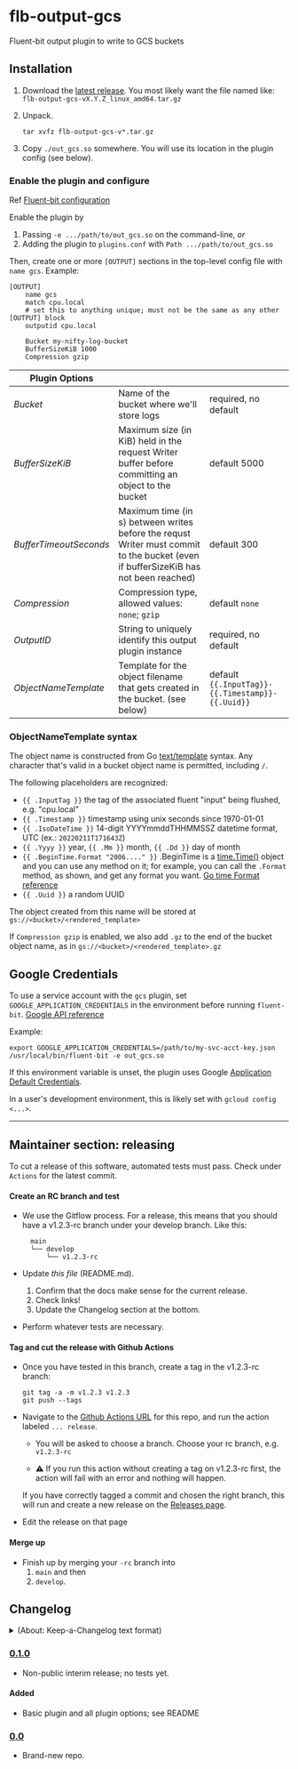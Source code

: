 # flb-output-gcs

Fluent-bit output plugin to write to GCS buckets 

## Installation

1. Download the [latest release]. You most likely want the file named like: `flb-output-gcs-vX.Y.Z_linux_amd64.tar.gz`

1. Unpack.

    ```
    tar xvfz flb-output-gcs-v*.tar.gz
    ```

1. Copy `./out_gcs.so` somewhere. You will use its location in the plugin config (see below).

### Enable the plugin and configure

Ref [Fluent-bit configuration](https://docs.fluentbit.io/manual/administration/configuring-fluent-bit/configuration-file)

Enable the plugin by 

1. Passing `-e .../path/to/out_gcs.so` on the command-line, _or_
2. Adding the plugin to `plugins.conf` with `Path .../path/to/out_gcs.so`

Then, create one or more `[OUTPUT]` sections in the top-level config file with `name gcs`. Example:

```
[OUTPUT]
    name gcs
    match cpu.local
    # set this to anything unique; must not be the same as any other [OUTPUT] block
    outputid cpu.local

    Bucket my-nifty-log-bucket
    BufferSizeKiB 1000
    Compression gzip
```

Plugin Options         |     |     |
---------------------- | --- | --- |
*Bucket*               | Name of the bucket where we'll store logs | required, no default
*BufferSizeKiB*        | Maximum size (in KiB) held in the request Writer buffer before committing an object to the bucket | default 5000
*BufferTimeoutSeconds* | Maximum time (in s) between writes before the requst Writer must commit to the bucket (even if bufferSizeKiB has not been reached) | default 300
*Compression*          | Compression type, allowed values: `none`; `gzip` | default `none`
*OutputID*             | String to uniquely identify this output plugin instance | required, no default
*ObjectNameTemplate*   | Template for the object filename that gets created in the bucket. (see below) | default `{{.InputTag}}-{{.Timestamp}}-{{.Uuid}}`

### ObjectNameTemplate syntax

The object name is constructed from Go [text/template] syntax. Any character that's valid in a bucket object name is permitted, including `/`.

The following placeholders are recognized:

- `{{ .InputTag }}` the tag of the associated fluent "input" being flushed, e.g. "cpu.local"
- `{{ .Timestamp }}` timestamp using unix seconds since 1970-01-01
- `{{ .IsoDateTime }}` 14-digit YYYYmmddTHHMMSSZ datetime format, UTC (ex.: `20220211T171643Z`)
- `{{ .Yyyy }}` year, `{{ .Mm }}` month, `{{ .Dd }}` day of month
- `{{ .BeginTime.Format "2006...." }}` .BeginTime is a [time.Time()] object and you can use any method on it; for example, you can call the `.Format` method, as shown, and get any format you want. [Go time Format reference]
- `{{ .Uuid }}` a random UUID

[text/template]: https://pkg.go.dev/text/template
[time.Time()]: https://pkg.go.dev/time#Time
[Go time Format reference]: https://pkg.go.dev/time#Time.Format

The object created from this name will be stored at `gs://<bucket>/<rendered_template>`

If `Compression gzip` is enabled, we also add `.gz` to the end of the bucket object name, as in `gs://<bucket>/<rendered_template>.gz`

## Google Credentials

To use a service account with the `gcs` plugin, set `GOOGLE_APPLICATION_CREDENTIALS` in the environment before running `fluent-bit`. [Google API reference](https://cloud.google.com/docs/authentication/getting-started#setting_the_environment_variable)

Example:

```
export GOOGLE_APPLICATION_CREDENTIALS=/path/to/my-svc-acct-key.json
/usr/local/bin/fluent-bit -e out_gcs.so
```

If this environment variable is unset, the plugin uses Google [Application Default Credentials](https://cloud.google.com/docs/authentication/production#automatically).

In a user's development environment, this is likely set with `gcloud config <...>`.

----

## Maintainer section: releasing

To cut a release of this software, automated tests must pass. Check under `Actions` for the latest commit.

#### Create an RC branch and test

- We use the Gitflow process. For a release, this means that you should have a v1.2.3-rc branch under your 
  develop branch. Like this:
  ```
    main  
    └── develop  
        └── v1.2.3-rc
  ```

- Update *this file* (README.md).
  
  1. Confirm that the docs make sense for the current release.
  1. Check links!
  1. Update the Changelog section at the bottom.

- Perform whatever tests are necessary.

#### Tag and cut the release with Github Actions

- Once you have tested in this branch, create a tag in the v1.2.3-rc branch:
  ```
  git tag -a -m v1.2.3 v1.2.3
  git push --tags
  ```

- Navigate to the [Github Actions URL] for this repo, and run the action labeled `... release`.

    - You will be asked to choose a branch. Choose your rc branch, e.g. `v1.2.3-rc`

    - :warning: If you run this action without creating a tag on v1.2.3-rc first, the action will fail with an error and nothing will happen.

  If you have correctly tagged a commit and chosen the right branch, this will run and create a new release on the [Releases page].

- Edit the release on that page 

#### Merge up

- Finish up by merging your `-rc` branch into 
  1. `main` and then 
  2. `develop`.


## Changelog

<details><summary>(About: Keep-a-Changelog text format)</summary>

The format is based on [Keep a Changelog], and this project adheres to [Semantic
Versioning].
</details>


### [0.1.0]

- Non-public interim release; no tests yet.

#### Added

- Basic plugin and all plugin options; see README

### [0.0]

- Brand-new repo.


[Unreleased]: https://github.com/aerospike-managed-cloud-services/flb-output-gcs/compare/v0.1.0..HEAD

[0.1.0]: https://github.com/aerospike-managed-cloud-services/flb-output-gcs/compare/v0.0..v0.1.0
[0.0]: https://github.com/aerospike-managed-cloud-services/flb-output-gcs/tree/v0.0


[latest release]: https://github.com/aerospike-managed-cloud-services/flb-output-gcs/releases/latest

[Github Actions URL]: https://github.com/aerospike-managed-cloud-services/flb-output-gcs/actions

[Releases page]: https://github.com/aerospike-managed-cloud-services/flb-output-gcs/releases

[Keep a Changelog]: https://keepachangelog.com/en/1.0.0/

[Semantic Versioning]: https://semver.org/spec/v2.0.0.html
